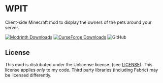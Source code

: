 # WPIT

Client-side Minecraft mod to display the owners of the pets around your server.

[![Modrinth Downloads](https://img.shields.io/modrinth/dt/UK8n9eQD?style=for-the-badge&logo=modrinth&logoColor=%231bd96a&color=%231bd96a)](https://modrinth.com/mod/wpit) [![CurseForge Downloads](https://img.shields.io/curseforge/dt/827527?style=for-the-badge&logo=curseforge&logoColor=%23f16436&color=%23f16436)](https://www.curseforge.com/minecraft/mc-mods/wpit) ![GitHub](https://img.shields.io/github/license/seaneoo/wpit?style=for-the-badge&color=%23a1a1a1)

## License

This mod is distributed under the Unlicense license. (see [LICENSE](LICENSE)). This license applies _only_ to my code. Third party libraries (including Fabric) may be licensed differently.
